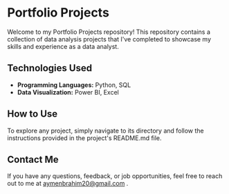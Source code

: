 # Portfolio Projects

Welcome to my Portfolio Projects repository! This repository contains a collection of data analysis projects that I've completed to showcase my skills and experience as a data analyst.

## Technologies Used

- **Programming Languages:** Python, SQL
- **Data Visualization:** Power BI, Excel
## How to Use

To explore any project, simply navigate to its directory and follow the instructions provided in the project's README.md file.
## Contact Me

If you have any questions, feedback, or job opportunities, feel free to reach out to me at aymenbrahim20@gmail.com .
